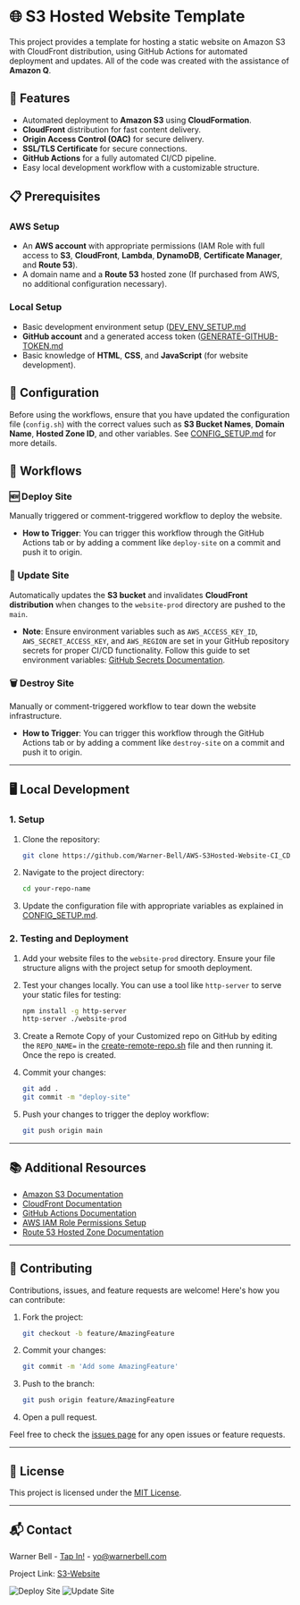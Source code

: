 # 🌐 S3 Hosted Website Template

This project provides a template for hosting a static website on Amazon S3 with CloudFront distribution, using GitHub Actions for automated deployment and updates. All of the code was created with the assistance of **Amazon Q**.

## 🚀 Features

- Automated deployment to **Amazon S3** using **CloudFormation**.
- **CloudFront** distribution for fast content delivery.
- **Origin Access Control (OAC)** for secure delivery.
- **SSL/TLS Certificate** for secure connections.
- **GitHub Actions** for a fully automated CI/CD pipeline.
- Easy local development workflow with a customizable structure.

## 📋 Prerequisites

### AWS Setup
- An **AWS account** with appropriate permissions (IAM Role with full access to **S3**, **CloudFront**, **Lambda**, **DynamoDB**, **Certificate Manager**, and **Route 53**).
- A domain name and a **Route 53** hosted zone (If purchased from AWS, no additional configuration necessary).
  
### Local Setup
- Basic development environment setup ([DEV_ENV_SETUP.md](https://github.com/Warner-Bell/AWS-S3Hosted-Website-CI_CD/blob/d2a553a7f9f4d547491e3b45b0b4778c2d1a9114/DEV_ENV_SETUP.md)
- **GitHub account** and a generated access token ([GENERATE-GITHUB-TOKEN.md](https://github.com/Warner-Bell/AWS-S3Hosted-Website-CI_CD/blob/d2a553a7f9f4d547491e3b45b0b4778c2d1a9114/GENERATE-GITHUB-TOKEN.md)
- Basic knowledge of **HTML**, **CSS**, and **JavaScript** (for website development).

## 🔧 Configuration

Before using the workflows, ensure that you have updated the configuration file (`config.sh`) with the correct values such as **S3 Bucket Names**, **Domain Name**, **Hosted Zone ID**, and other variables. See [CONFIG_SETUP.md](https://github.com/Warner-Bell/AWS-S3Hosted-Website-CI_CD/blob/f070c8c586f654f576928a14680486e3005c005b/CONFIG_SETUP.md) for more details.

## 🔄 Workflows

### 🆕 Deploy Site
Manually triggered or comment-triggered workflow to deploy the website.

- **How to Trigger**: You can trigger this workflow through the GitHub Actions tab or by adding a comment like `deploy-site` on a commit and push it to origin.

### 🔄 Update Site
Automatically updates the **S3 bucket** and invalidates **CloudFront distribution** when changes to the `website-prod` directory are pushed to the `main`.

- **Note**: Ensure environment variables such as `AWS_ACCESS_KEY_ID`, `AWS_SECRET_ACCESS_KEY`, and `AWS_REGION` are set in your GitHub repository secrets for proper CI/CD functionality. Follow this guide to set environment variables: [GitHub Secrets Documentation](https://docs.github.com/en/actions/security-guides/encrypted-secrets).

### 🗑️ Destroy Site
Manually or comment-triggered workflow to tear down the website infrastructure.

- **How to Trigger**: You can trigger this workflow through the GitHub Actions tab or by adding a comment like `destroy-site` on a commit and push it to origin.

---

## 🖥️ Local Development

### 1. Setup
1. Clone the repository:

    ```bash
    git clone https://github.com/Warner-Bell/AWS-S3Hosted-Website-CI_CD.git
    ```

2. Navigate to the project directory:

    ```bash
    cd your-repo-name
    ```

3. Update the configuration file with appropriate variables as explained in [CONFIG_SETUP.md](https://github.com/Warner-Bell/AWS-S3Hosted-Website-CI_CD/blob/f070c8c586f654f576928a14680486e3005c005b/CONFIG_SETUP.md).

### 2. Testing and Deployment

1. Add your website files to the `website-prod` directory. Ensure your file structure aligns with the project setup for smooth deployment.

2. Test your changes locally. You can use a tool like `http-server` to serve your static files for testing:

    ```bash
    npm install -g http-server
    http-server ./website-prod
    ```

3. Create a Remote Copy of your Customized repo on GitHub by editing the `REPO_NAME=` in the [create-remote-repo.sh](https://github.com/Warner-Bell/AWS-S3Hosted-Website-CI_CD/blob/966af9c5136f472f4341ea60cd545249307d1344/create-remote-repo.sh) file and then running it. Once the repo is created.

4. Commit your changes:

    ```bash
    git add .
    git commit -m "deploy-site"
    ```

5. Push your changes to trigger the deploy workflow:

    ```bash
    git push origin main
    ```

---

## 📚 Additional Resources

- [Amazon S3 Documentation](https://docs.aws.amazon.com/s3/)
- [CloudFront Documentation](https://docs.aws.amazon.com/cloudfront/)
- [GitHub Actions Documentation](https://docs.github.com/en/actions)
- [AWS IAM Role Permissions Setup](https://docs.aws.amazon.com/IAM/latest/UserGuide/access_policies.html)
- [Route 53 Hosted Zone Documentation](https://docs.aws.amazon.com/Route53/latest/DeveloperGuide/Welcome.html)

---

## 🤝 Contributing

Contributions, issues, and feature requests are welcome! Here's how you can contribute:

1. Fork the project:

    ```bash
    git checkout -b feature/AmazingFeature
    ```

2. Commit your changes:

    ```bash
    git commit -m 'Add some AmazingFeature'
    ```

3. Push to the branch:

    ```bash
    git push origin feature/AmazingFeature
    ```

4. Open a pull request.

Feel free to check the [issues page](TBD) for any open issues or feature requests.

---

## 📝 License

This project is licensed under the [MIT License](TBD).

---

## 📬 Contact

Warner Bell - [Tap In!](https://dot.cards/warnerbell) - yo@warnerbell.com

Project Link: [S3-Website](https://github.com/Warner-Bell/AWS-S3Hosted-Website-CI_CD)

![Deploy Site](https://github.com/Warner-Bell/AWS-S3Hosted-Website-CI_CD/actions/workflows/deploy.yml/badge.svg)
![Update Site](https://github.com/Warner-Bell/AWS-S3Hosted-Website-CI_CD/actions/workflows/update.yml/badge.svg)
